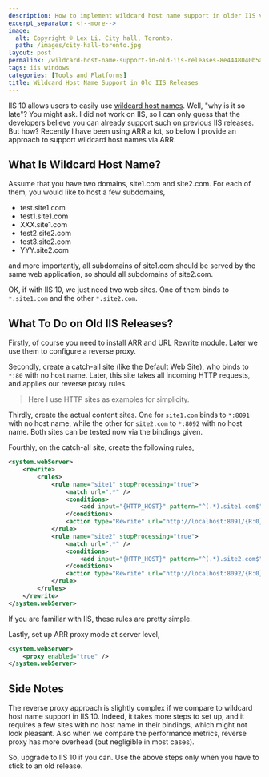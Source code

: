 ```yaml
---
description: How to implement wildcard host name support in older IIS versions using Application Request Routing (ARR) and URL Rewrite as an alternative to IIS 10's native support.
excerpt_separator: <!--more-->
image:
  alt: Copyright © Lex Li. City hall, Toronto.
  path: /images/city-hall-toronto.jpg
layout: post
permalink: /wildcard-host-name-support-in-old-iis-releases-8e4448040b5a
tags: iis windows
categories: [Tools and Platforms]
title: Wildcard Host Name Support in Old IIS Releases
---
```

IIS 10 allows users to easily use [wildcard host names](https://docs.microsoft.com/iis/get-started/whats-new-in-iis-10/wildcard-host-header-support). Well, "why is it so late"? You might ask. I did not work on IIS, so I can only guess that the developers believe you can already support such on previous IIS releases. But how? Recently I have been using ARR a lot, so below I provide an approach to support wildcard host names via ARR.
<!--more-->

## What Is Wildcard Host Name?

Assume that you have two domains, site1.com and site2.com. For each of them, you would like to host a few subdomains,

* test.site1.com
* test1.site1.com
* XXX.site1.com
* test2.site2.com
* test3.site2.com
* YYY.site2.com

and more importantly, all subdomains of site1.com should be served by the same web application, so should all subdomains of site2.com.

OK, if with IIS 10, we just need two web sites. One of them binds to `*.site1.com` and the other `*.site2.com`.

## What To Do on Old IIS Releases?

Firstly, of course you need to install ARR and URL Rewrite module. Later we use them to configure a reverse proxy.

Secondly, create a catch-all site (like the Default Web Site), who binds to `*:80` with no host name. Later, this site takes all incoming HTTP requests, and applies our reverse proxy rules.

> Here I use HTTP sites as examples for simplicity.

Thirdly, create the actual content sites. One for `site1.com` binds to `*:8091` with no host name, while the other for `site2.com` to `*:8092` with no host name. Both sites can be tested now via the bindings given.

Fourthly, on the catch-all site, create the following rules,

``` xml
<system.webServer>
    <rewrite>
        <rules>
            <rule name="site1" stopProcessing="true">
                <match url=".*" />
                <conditions>
                    <add input="{HTTP_HOST}" pattern="^(.*).site1.com$" />
                </conditions>
                <action type="Rewrite" url="http://localhost:8091/{R:0}" />
            </rule>
            <rule name="site2" stopProcessing="true">
                <match url=".*" />
                <conditions>
                    <add input="{HTTP_HOST}" pattern="^(.*).site2.com$" />
                </conditions>
                <action type="Rewrite" url="http://localhost:8092/{R:0}" />
            </rule>
        </rules>
    </rewrite>
</system.webServer>
```

If you are familiar with IIS, these rules are pretty simple.

Lastly, set up ARR proxy mode at server level,

``` xml
<system.webServer>
    <proxy enabled="true" />
</system.webServer>
```

## Side Notes

The reverse proxy approach is slightly complex if we compare to wildcard host name support in IIS 10. Indeed, it takes more steps to set up, and it requires a few sites with no host name in their bindings, which might not look pleasant. Also when we compare the performance metrics, reverse proxy has more overhead (but negligible in most cases).

So, upgrade to IIS 10 if you can. Use the above steps only when you have to stick to an old release.
